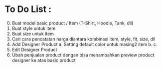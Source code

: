 # To Do List :
0. Buat model basic product / Item (T-Shirt, Hoodie, Tank, dll)
1. Buat style untuk item
2. Buat size untuk item
3. Cari cara pencatatan harga diantara kombinasi item, style, fit, size, dll
4. Add Designer Product
  a. Setting default color untuk masing2 item
  b. 
  c. 
3. Edit Designer Product
4. Ubah penjualan product dengan bisa menambahkan preview product designer ke atas basic product
